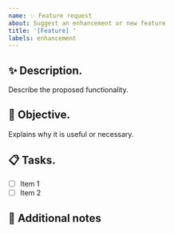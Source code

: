 ```yaml
---
name: ✨ Feature request
about: Suggest an enhancement or new feature
title: '[Feature] '
labels: enhancement
---
```


## ✨ Description.

Describe the proposed functionality.

## 🎯 Objective.

Explains why it is useful or necessary.

## 📋 Tasks.

- [ ] Item 1
- [ ] Item 2

## 📝 Additional  notes